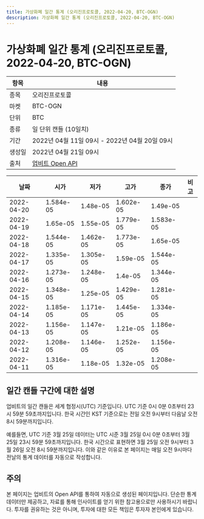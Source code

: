 ```yaml
---
title: 가상화폐 일간 통계 (오리진프로토콜, 2022-04-20, BTC-OGN)
description: 가상화폐 일간 통계 (오리진프로토콜, 2022-04-20, BTC-OGN)
---
```



가상화폐 일간 통계 (오리진프로토콜, 2022-04-20, BTC-OGN)
===

|항목|내용|
|--|--|
|종목|오리진프로토콜|
|마켓|BTC-OGN|
|단위|BTC|
|종류|일 단위 캔들 (10일치)|
|기간|2022년 04월 11일 09시 - 2022년 04월 20일 09시|
|생성일|2022년 04월 21일 09시|
|출처|[업비트 Open API](https://docs.upbit.com)|


|날짜|시가|저가|고가|종가|비고|
|--|--|--|--|--|--|
|2022-04-20|1.584e-05|1.48e-05|1.602e-05|1.49e-05|    |
|2022-04-19|1.65e-05|1.55e-05|1.779e-05|1.583e-05|    |
|2022-04-18|1.544e-05|1.462e-05|1.773e-05|1.65e-05|    |
|2022-04-17|1.335e-05|1.305e-05|1.59e-05|1.544e-05|    |
|2022-04-16|1.273e-05|1.248e-05|1.4e-05|1.344e-05|    |
|2022-04-15|1.348e-05|1.25e-05|1.429e-05|1.281e-05|    |
|2022-04-14|1.185e-05|1.171e-05|1.445e-05|1.334e-05|    |
|2022-04-13|1.156e-05|1.147e-05|1.21e-05|1.186e-05|    |
|2022-04-12|1.208e-05|1.146e-05|1.252e-05|1.156e-05|    |
|2022-04-11|1.316e-05|1.18e-05|1.32e-05|1.208e-05|    |


일간 캔들 구간에 대한 설명
---


업비트의 일간 캔들은 세계 협정시(UTC) 기준입니다. 
UTC 기준 0시 0분 0초부터 23시 59분 59초까지입니다. 
한국 시간인 KST 기준으로는 전일 오전 9시부터 다음날 오전 8시 59분까지입니다. 


예를들면, UTC 기준 3월 25일 데이터는 UTC 시준 3월 25일 0시 0분 0초부터 3월 25일 23시 59분 59초까지입니다. 
한국 시간으로 표현하면 3월 25일 오전 9시부터 3월 26일 오전 8시 59분까지입니다. 
이와 같은 이유로 본 페이지는 매일 오전 9시마다 전날의 통계 데이터를 자동으로 작성합니다. 


주의
---


본 페이지는 업비트의 Open API를 통하여 자동으로 생성된 페이지입니다. 
단순한 통계 데이터만 제공하고, 자료를 통해 인사이트를 얻기 위한 참고용으로만 사용하시기 바랍니다. 
투자를 권유하는 것은 아니며, 투자에 대한 모든 책임은 투자자 본인에게 있습니다. 
